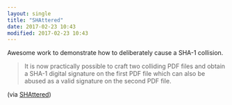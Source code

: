 ```yaml
---
layout: single
title: "SHAttered"
date: 2017-02-23 10:43
modified: 2017-02-23 10:43
---
```


Awesome work to demonstrate how to deliberately cause a SHA-1 collision.

> It is now practically possible to craft two colliding PDF files and obtain a
SHA-1 digital signature on the first PDF file which can also be abused as a 
valid signature on the second PDF file.

(via [SHAttered](https://shattered.it/))

